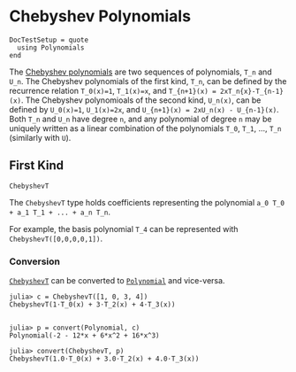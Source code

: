 # Chebyshev Polynomials

```@meta
DocTestSetup = quote
  using Polynomials
end
```


The [Chebyshev polynomials](https://en.wikipedia.org/wiki/Chebyshev_polynomials) are two sequences of polynomials, `T_n` and `U_n`. The Chebyshev polynomials of the first kind, `T_n`, can be defined by the recurrence relation `T_0(x)=1`, `T_1(x)=x`, and `T_{n+1}(x) = 2xT_n{x}-T_{n-1}(x)`. The Chebyshev polynomioals of the second kind, `U_n(x)`, can be defined by `U_0(x)=1`, `U_1(x)=2x`, and `U_{n+1}(x) = 2xU_n(x) - U_{n-1}(x)`. Both `T_n` and `U_n` have degree `n`, and any polynomial  of  degree `n` may be uniquely written as a linear combination of the polynomials `T_0`, `T_1`, ..., `T_n` (similarly with `U`).


## First Kind

```@docs
ChebyshevT
```

The `ChebyshevT` type holds coefficients representing the polynomial `a_0 T_0 + a_1 T_1 + ... + a_n T_n`.

For example, the basis polynomial `T_4` can be represented with `ChebyshevT([0,0,0,0,1])`.


### Conversion

[`ChebyshevT`](@ref) can be converted to [`Polynomial`](@ref) and vice-versa.

```jldoctest
julia> c = ChebyshevT([1, 0, 3, 4])
ChebyshevT(1⋅T_0(x) + 3⋅T_2(x) + 4⋅T_3(x))


julia> p = convert(Polynomial, c)
Polynomial(-2 - 12*x + 6*x^2 + 16*x^3)

julia> convert(ChebyshevT, p)
ChebyshevT(1.0⋅T_0(x) + 3.0⋅T_2(x) + 4.0⋅T_3(x))
```
